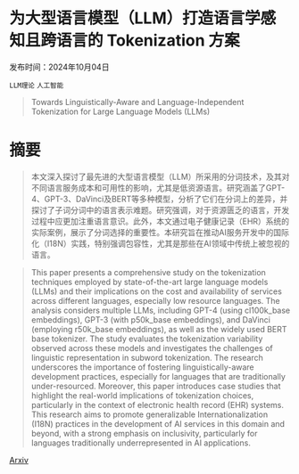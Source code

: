 # 为大型语言模型（LLM）打造语言学感知且跨语言的 Tokenization 方案

发布时间：2024年10月04日

`LLM理论` `人工智能`

> Towards Linguistically-Aware and Language-Independent Tokenization for Large Language Models (LLMs)

# 摘要

> 本文深入探讨了最先进的大型语言模型（LLM）所采用的分词技术，及其对不同语言服务成本和可用性的影响，尤其是低资源语言。研究涵盖了GPT-4、GPT-3、DaVinci及BERT等多种模型，分析了它们在分词上的差异，并探讨了子词分词中的语言表示难题。研究强调，对于资源匮乏的语言，开发过程中应更加注重语言意识。此外，本文通过电子健康记录（EHR）系统的实际案例，展示了分词选择的重要性。本研究旨在推动AI服务开发中的国际化（I18N）实践，特别强调包容性，尤其是那些在AI领域中传统上被忽视的语言。

> This paper presents a comprehensive study on the tokenization techniques employed by state-of-the-art large language models (LLMs) and their implications on the cost and availability of services across different languages, especially low resource languages. The analysis considers multiple LLMs, including GPT-4 (using cl100k_base embeddings), GPT-3 (with p50k_base embeddings), and DaVinci (employing r50k_base embeddings), as well as the widely used BERT base tokenizer. The study evaluates the tokenization variability observed across these models and investigates the challenges of linguistic representation in subword tokenization. The research underscores the importance of fostering linguistically-aware development practices, especially for languages that are traditionally under-resourced. Moreover, this paper introduces case studies that highlight the real-world implications of tokenization choices, particularly in the context of electronic health record (EHR) systems. This research aims to promote generalizable Internationalization (I18N) practices in the development of AI services in this domain and beyond, with a strong emphasis on inclusivity, particularly for languages traditionally underrepresented in AI applications.

[Arxiv](https://arxiv.org/abs/2410.03568)